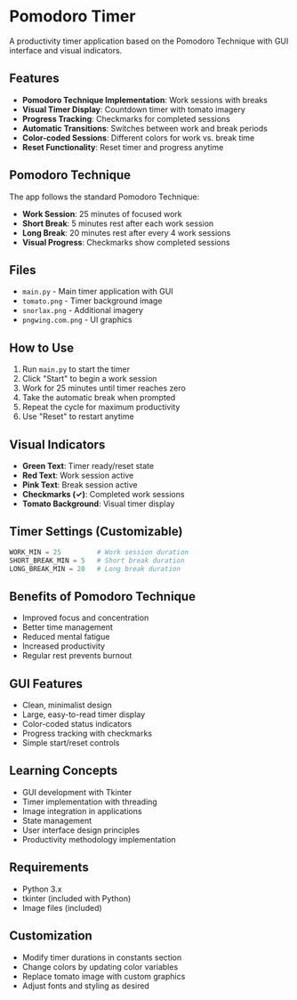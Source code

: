 # Pomodoro Timer

A productivity timer application based on the Pomodoro Technique with GUI interface and visual indicators.

## Features
- **Pomodoro Technique Implementation**: Work sessions with breaks
- **Visual Timer Display**: Countdown timer with tomato imagery
- **Progress Tracking**: Checkmarks for completed sessions
- **Automatic Transitions**: Switches between work and break periods
- **Color-coded Sessions**: Different colors for work vs. break time
- **Reset Functionality**: Reset timer and progress anytime

## Pomodoro Technique
The app follows the standard Pomodoro Technique:
- **Work Session**: 25 minutes of focused work
- **Short Break**: 5 minutes rest after each work session
- **Long Break**: 20 minutes rest after every 4 work sessions
- **Visual Progress**: Checkmarks show completed sessions

## Files
- `main.py` - Main timer application with GUI
- `tomato.png` - Timer background image
- `snorlax.png` - Additional imagery
- `pngwing.com.png` - UI graphics

## How to Use
1. Run `main.py` to start the timer
2. Click "Start" to begin a work session
3. Work for 25 minutes until timer reaches zero
4. Take the automatic break when prompted
5. Repeat the cycle for maximum productivity
6. Use "Reset" to restart anytime

## Visual Indicators
- **Green Text**: Timer ready/reset state
- **Red Text**: Work session active
- **Pink Text**: Break session active
- **Checkmarks (✓)**: Completed work sessions
- **Tomato Background**: Visual timer display

## Timer Settings (Customizable)
```python
WORK_MIN = 25         # Work session duration
SHORT_BREAK_MIN = 5   # Short break duration
LONG_BREAK_MIN = 20   # Long break duration
```

## Benefits of Pomodoro Technique
- Improved focus and concentration
- Better time management
- Reduced mental fatigue
- Increased productivity
- Regular rest prevents burnout

## GUI Features
- Clean, minimalist design
- Large, easy-to-read timer display
- Color-coded status indicators
- Progress tracking with checkmarks
- Simple start/reset controls

## Learning Concepts
- GUI development with Tkinter
- Timer implementation with threading
- Image integration in applications
- State management
- User interface design principles
- Productivity methodology implementation

## Requirements
- Python 3.x
- tkinter (included with Python)
- Image files (included)

## Customization
- Modify timer durations in constants section
- Change colors by updating color variables
- Replace tomato image with custom graphics
- Adjust fonts and styling as desired